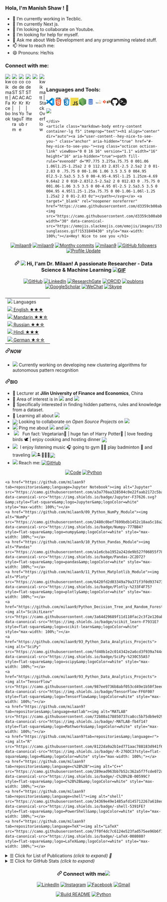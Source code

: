 ### Hola, I'm Manish Shaw ! 👋



- 🔭 I’m currently working in Tecblic.
- 🌱 I’m currently Next js.
- 👯 I’m looking to collaborate on Youtube.
- 🤔 I’m looking for help for myself.
- 💬 Ask me about Web Development and any programming related stuff.
- 📫 How to reach me:
- 😄 Pronouns: He/his

### Connect with me:
[<img align="left" alt="kwikmatt | Facebook" class="text-white" width="22px" src="https://cdn.jsdelivr.net/npm/simple-icons@v3/icons/facebook.svg" />][facebook]
[<img align="left" alt="codeSTACKr | Instagram" width="22px" src="https://cdn.jsdelivr.net/npm/simple-icons@v3/icons/instagram.svg" />][instagram]
[<img align="left" alt="codeSTACKr | YouTube" width="22px" src="https://cdn.jsdelivr.net/npm/simple-icons@v3/icons/youtube.svg" />][youtube]
[<img align="left" alt="codeSTACKr | Twitter" width="22px" src="https://cdn.jsdelivr.net/npm/simple-icons@v3/icons/twitter.svg" />][twitter]
[<img align="left"   width="22px" src="https://cdn.jsdelivr.net/npm/simple-icons@v3/icons/linkedin.svg" />][linkedin]
[<img align="left" alt="kwikmatt | Stack Overflow" width="22px" src="https://cdn.jsdelivr.net/npm/simple-icons@v3/icons/stackoverflow.svg" />][stack]

<br />

### Languages and Tools:

<img align="left" alt="Visual Studio Code" width="26px" src="https://raw.githubusercontent.com/github/explore/80688e429a7d4ef2fca1e82350fe8e3517d3494d/topics/visual-studio-code/visual-studio-code.png" />
<img align="left" alt="HTML5" width="26px" src="https://raw.githubusercontent.com/github/explore/80688e429a7d4ef2fca1e82350fe8e3517d3494d/topics/html/html.png" />
<img align="left" alt="CSS3" width="26px" src="https://raw.githubusercontent.com/github/explore/80688e429a7d4ef2fca1e82350fe8e3517d3494d/topics/css/css.png" />
<img align="left" alt="JavaScript" width="26px" src="https://raw.githubusercontent.com/github/explore/80688e429a7d4ef2fca1e82350fe8e3517d3494d/topics/javascript/javascript.png" />
<img align="left" alt="Node.js" width="26px" src="https://raw.githubusercontent.com/github/explore/80688e429a7d4ef2fca1e82350fe8e3517d3494d/topics/nodejs/nodejs.png" />
<img align="left" alt="SQL" width="26px" src="https://raw.githubusercontent.com/github/explore/80688e429a7d4ef2fca1e82350fe8e3517d3494d/topics/sql/sql.png" />
<img align="left" alt="MySQL" width="26px" src="https://raw.githubusercontent.com/github/explore/80688e429a7d4ef2fca1e82350fe8e3517d3494d/topics/mysql/mysql.png" />
<img align="left" alt="Git" width="26px" src="https://raw.githubusercontent.com/github/explore/80688e429a7d4ef2fca1e82350fe8e3517d3494d/topics/git/git.png" />
<img align="left" alt="GitHub" width="26px" src="https://raw.githubusercontent.com/github/explore/78df643247d429f6cc873026c0622819ad797942/topics/github/github.png" />
<img align="left" alt="HTML5" width="26px" src="https://raw.githubusercontent.com/github/explore/80688e429a7d4ef2fca1e82350fe8e3517d3494d/topics/terminal/terminal.png" />

<br />
<br />
<img src="https://github-readme-stats.vercel.app/api?username=TheManishShaw&&show_icons=true&title_color=ffffff&icon_color=00c1bc&text_color=daf7dc&bg_color=151515">




[stack]: https://stackoverflow.com/users/11609717/manish-shaw
[facebook]: https://www.facebook.com/manishshaw776
[twitter]: https://twitter.com/manishshaw776
[youtube]: https://www.youtube.com/channel/UChmxmHiOS0nM8XiMrIhfpzQ
[instagram]: https://www.instagram.com/_bad_boy_sah_/
[linkedin]: https://www.linkedin.com/in/manish-shaw-448a56100

<div class="Box-body p-4">
    <div class="d-flex flex-justify-between">


    </div>
    <article class="markdown-body entry-content container-lg f5" itemprop="text"><h1 align="center" dir="auto"><a id="user-content--hey-nice-to-see-you-" class="anchor" aria-hidden="true" href="#-hey-nice-to-see-you-"><svg class="octicon octicon-link" viewBox="0 0 16 16" version="1.1" width="16" height="16" aria-hidden="true"><path fill-rule="evenodd" d="M7.775 3.275a.75.75 0 001.06 1.06l1.25-1.25a2 2 0 112.83 2.83l-2.5 2.5a2 2 0 01-2.83 0 .75.75 0 00-1.06 1.06 3.5 3.5 0 004.95 0l2.5-2.5a3.5 3.5 0 00-4.95-4.95l-1.25 1.25zm-4.69 9.64a2 2 0 010-2.83l2.5-2.5a2 2 0 012.83 0 .75.75 0 001.06-1.06 3.5 3.5 0 00-4.95 0l-2.5 2.5a3.5 3.5 0 004.95 4.95l1.25-1.25a.75.75 0 00-1.06-1.06l-1.25 1.25a2 2 0 01-2.83 0z"></path></svg></a> <a target="_blank" rel="noopener noreferrer" href="https://camo.githubusercontent.com/d3359cb00ab0b5ed8f2e1fe3fceb4fbaf3b614340f8c0db99c17b9f50b351770/68747470733a2f2f656d6f6a69732e736c61636b6d6f6a69732e636f6d2f656d6f6a69732f696d616765732f313533313834393433302f343234362f626c6f622d73756e676c61737365732e6769663f31353331383439343330"><img src="https://camo.githubusercontent.com/d3359cb00ab0b5ed8f2e1fe3fceb4fbaf3b614340f8c0db99c17b9f50b351770/68747470733a2f2f656d6f6a69732e736c61636b6d6f6a69732e636f6d2f656d6f6a69732f696d616765732f313533313834393433302f343234362f626c6f622d73756e676c61737365732e6769663f31353331383439343330" width="30" data-canonical-src="https://emojis.slackmojis.com/emojis/images/1531849430/4246/blob-sunglasses.gif?1531849430" style="max-width: 100%;"></a>Hey! Nice to see you </h1>
<p align="center" dir="auto"> 
    <a target="_blank" rel="noopener noreferrer" href="https://camo.githubusercontent.com/d9894140d7390853abbafc57435cedd49c7ae43bb95776ee4755ce360a7c0310/68747470733a2f2f6b6f6d617265762e636f6d2f67687076632f3f757365726e616d653d6d696c61616e39"><img src="https://camo.githubusercontent.com/d9894140d7390853abbafc57435cedd49c7ae43bb95776ee4755ce360a7c0310/68747470733a2f2f6b6f6d617265762e636f6d2f67687076632f3f757365726e616d653d6d696c61616e39" alt="milaan9" data-canonical-src="https://komarev.com/ghpvc/?username=milaan9" style="max-width: 100%;"></a>       
    <a href="https://github.com/milaan9?tab=repositories"><img src="https://camo.githubusercontent.com/76242581541c079a3e0490ccb6cd01c813d9e3c7cc72f629ab3c7518fedcf580/68747470733a2f2f6261646765732e7075666c65722e6465762f7265706f732f6d696c61616e39" alt="milaan9" data-canonical-src="https://badges.pufler.dev/repos/milaan9" style="max-width: 100%;"></a> 
    <a target="_blank" rel="noopener noreferrer" href="https://camo.githubusercontent.com/3b8dd9e93edfa597473b9c85789d157f278c3796f0fa559e8e2e70a5a9681545/68747470733a2f2f6261646765732e7075666c65722e6465762f79656172732f6d696c61616e39"><img src="https://camo.githubusercontent.com/3b8dd9e93edfa597473b9c85789d157f278c3796f0fa559e8e2e70a5a9681545/68747470733a2f2f6261646765732e7075666c65722e6465762f79656172732f6d696c61616e39" alt="Monthy commits" data-canonical-src="https://badges.pufler.dev/years/milaan9" style="max-width: 100%;"></a>  
    <a target="_blank" rel="noopener noreferrer" href="https://camo.githubusercontent.com/89f62536dbdde9ec9d2ca04acf6c6cc06482ba1a68020ff72821d352cb07e49f/68747470733a2f2f6261646765732e7075666c65722e6465762f636f6d6d6974732f6d6f6e74686c792f6d696c61616e39"><img src="https://camo.githubusercontent.com/89f62536dbdde9ec9d2ca04acf6c6cc06482ba1a68020ff72821d352cb07e49f/68747470733a2f2f6261646765732e7075666c65722e6465762f636f6d6d6974732f6d6f6e74686c792f6d696c61616e39" alt="milaan9" data-canonical-src="https://badges.pufler.dev/commits/monthly/milaan9" style="max-width: 100%;"></a>   
    <a href="https://github.com/milaan9?tab=followers"><img alt="GitHub followers" src="https://camo.githubusercontent.com/5c7a0874b0435f961a8af62fa114dd1de3eb46d5bc9103592b7e8b54715cd7e1/68747470733a2f2f696d672e736869656c64732e696f2f6769746875622f666f6c6c6f776572732f6d696c61616e393f636f6c6f723d344331266c6f676f3d676974687562" data-canonical-src="https://img.shields.io/github/followers/milaan9?color=4C1&amp;logo=github" style="max-width: 100%;"></a>
    <a href="https://github.com/milaan9/milaan9"><img alt="Profile Update" src="https://camo.githubusercontent.com/fe78ce0a5cbad3aaa9c3a6b037d9ca72f83d4f9a4e2a854b471801e8b6190646/68747470733a2f2f696d672e736869656c64732e696f2f6769746875622f6c6173742d636f6d6d69742f6d696c61616e392f6d696c61616e393f6c6162656c3d50726f66696c65253230757064617465267374796c653d66666c61742d737175617265" data-canonical-src="https://img.shields.io/github/last-commit/milaan9/milaan9?label=Profile%20update&amp;style=fflat-square" style="max-width: 100%;"></a>
    
    
    
</p> 
<h3 align="center" dir="auto"><a id="user-content-------hi-iam-dr-milaan-a-passionate-researcher---data-science--machine-learning-" class="anchor" aria-hidden="true" href="#------hi-iam-dr-milaan-a-passionate-researcher---data-science--machine-learning-"><svg class="octicon octicon-link" viewBox="0 0 16 16" version="1.1" width="16" height="16" aria-hidden="true"><path fill-rule="evenodd" d="M7.775 3.275a.75.75 0 001.06 1.06l1.25-1.25a2 2 0 112.83 2.83l-2.5 2.5a2 2 0 01-2.83 0 .75.75 0 00-1.06 1.06 3.5 3.5 0 004.95 0l2.5-2.5a3.5 3.5 0 00-4.95-4.95l-1.25 1.25zm-4.69 9.64a2 2 0 010-2.83l2.5-2.5a2 2 0 012.83 0 .75.75 0 001.06-1.06 3.5 3.5 0 00-4.95 0l-2.5 2.5a3.5 3.5 0 004.95 4.95l1.25-1.25a.75.75 0 00-1.06-1.06l-1.25 1.25a2 2 0 01-2.83 0z"></path></svg></a> 
    <a target="_blank" rel="noopener noreferrer" href="https://camo.githubusercontent.com/e8e7b06ecf583bc040eb60e44eb5b8e0ecc5421320a92929ce21522dbc34c891/68747470733a2f2f6d656469612e67697068792e636f6d2f6d656469612f6876524a434c467a6361737252346961377a2f67697068792e676966"><img src="https://camo.githubusercontent.com/e8e7b06ecf583bc040eb60e44eb5b8e0ecc5421320a92929ce21522dbc34c891/68747470733a2f2f6d656469612e67697068792e636f6d2f6d656469612f6876524a434c467a6361737252346961377a2f67697068792e676966" width="25px" data-canonical-src="https://media.giphy.com/media/hvRJCLFzcasrR4ia7z/giphy.gif" style="max-width: 100%;"></a> Hi, I'am Dr. Milaan! A passionate Researcher - Data Science &amp; Machine Learning <a target="_blank" rel="noopener noreferrer" href="https://camo.githubusercontent.com/76ce88ff28bafd25d82d7faf18a6fe762079b79a34472a7c8067e2f1ca55e40f/68747470733a2f2f6d656469612e67697068792e636f6d2f6d656469612f48364b75735a38707a787479796d626c6e452f67697068792e676966"><img align="center" alt="GIF" width="30px" src="https://camo.githubusercontent.com/76ce88ff28bafd25d82d7faf18a6fe762079b79a34472a7c8067e2f1ca55e40f/68747470733a2f2f6d656469612e67697068792e636f6d2f6d656469612f48364b75735a38707a787479796d626c6e452f67697068792e676966" data-canonical-src="https://media.giphy.com/media/H6KusZ8pzxtyymblnE/giphy.gif" style="max-width: 100%;"></a>
</h3> 
<p align="center" dir="auto">   
</p> 
<p align="center" dir="auto"> 
    <a href="https://github.com/milaan9"><img alt="GitHub" src="https://camo.githubusercontent.com/0054bfcd9af74b69521b7892b8ae48e3ad961fd68a4429d7f34a3acacc960eb5/68747470733a2f2f696d672e736869656c64732e696f2f62616467652f2d406d696c61616e392d3138313731373f7374796c653d666c61742d737175617265266c6f676f3d476974487562266c6f676f436f6c6f723d7768697465" data-canonical-src="https://img.shields.io/badge/-@milaan9-181717?style=flat-square&amp;logo=GitHub&amp;logoColor=white" style="max-width: 100%;"></a>
    <a href="https://www.linkedin.com/in/milaanparmar" rel="nofollow"><img alt="LinkedIn" src="https://camo.githubusercontent.com/698034cb29c28ae825ed4e02a60b57e5cc4f923164a88384cdaa4ec7ae9e997c/68747470733a2f2f696d672e736869656c64732e696f2f62616467652f2d6d696c61616e7061726d61722d3030373742353f7374796c653d666c61742d737175617265266c6f676f3d4c696e6b6564696e266c6f676f436f6c6f723d7768697465" data-canonical-src="https://img.shields.io/badge/-milaanparmar-0077B5?style=flat-square&amp;logo=Linkedin&amp;logoColor=white" style="max-width: 100%;"></a>
    <a href="https://www.researchgate.net/profile/Milan-Parmar" rel="nofollow"><img alt="ResearchGate" src="https://camo.githubusercontent.com/2d3a4d62b457dea239f3f685887f45558f00e9f609ddfa3a02e91366093065c6/68747470733a2f2f696d672e736869656c64732e696f2f62616467652f2d4d696c61616ee280905061726d61722d3030434342423f7374796c653d666c61742d737175617265266c6f676f3d526573656172636847617465266c6f676f436f6c6f723d7768697465" data-canonical-src="https://img.shields.io/badge/-Milaan‐Parmar-00CCBB?style=flat-square&amp;logo=ResearchGate&amp;logoColor=white" style="max-width: 100%;"></a>
    <a href="https://orcid.org/0000-0002-7596-407X" rel="nofollow"><img alt="ORCID" src="https://camo.githubusercontent.com/20bb1751c8f8cadb510e1823f7fc042fdf45dc34caad43cba48cd8e50b6eb560/68747470733a2f2f696d672e736869656c64732e696f2f62616467652f2d30303030e2809030303032e2809037353936e28090343037582d4136434533393f7374796c653d666c61742d737175617265266c6f676f3d4f52434944266c6f676f436f6c6f723d7768697465" data-canonical-src="https://img.shields.io/badge/-0000‐0002‐7596‐407X-A6CE39?style=flat-square&amp;logo=ORCID&amp;logoColor=white" style="max-width: 100%;"></a>
    <a href="https://publons.com/researcher/3190369/milan-parmar" rel="nofollow"><img alt="publons" src="https://camo.githubusercontent.com/1621bff645c06acd1f421206c59e589ba42e41a344735a768461a9901153fc12/68747470733a2f2f696d672e736869656c64732e696f2f62616467652f2d4d696c616e205061726d61722d3333363639393f7374796c653d666c61742d737175617265266c6f676f3d5055424c4f4e53266c6f676f436f6c6f723d7768697465" data-canonical-src="https://img.shields.io/badge/-Milan Parmar-336699?style=flat-square&amp;logo=PUBLONS&amp;logoColor=white" style="max-width: 100%;"></a>
    <a href="https://scholar.google.com/citations?user=TV396CYAAAAJ&amp;hl=en" rel="nofollow"><img alt="GoogleScholar" src="https://camo.githubusercontent.com/136807e09103e4691a802578230750ac7e18ac27e7dac3f51d4afeeb13d73b88/68747470733a2f2f696d672e736869656c64732e696f2f62616467652f2d4d696c616e205061726d61722d3438383545443f7374796c653d666c61742d737175617265266c6f676f3d476f6f676c652d5363686f6c6172266c6f676f436f6c6f723d7768697465" data-canonical-src="https://img.shields.io/badge/-Milan Parmar-4885ED?style=flat-square&amp;logo=Google-Scholar&amp;logoColor=white" style="max-width: 100%;"></a>
    <a target="_blank" rel="noopener noreferrer" href="https://camo.githubusercontent.com/cbcfd54a073b9455fa2130be24ee71f0e6618e47120aa6cb1b701d1d9057c46a/68747470733a2f2f696d672e736869656c64732e696f2f62616467652f2d6d696c61616e7061726d6172392d3443313f7374796c653d666c61742d737175617265266c6f676f3d776563686174266c6f676f436f6c6f723d7768697465"><img alt="WeChat" src="https://camo.githubusercontent.com/cbcfd54a073b9455fa2130be24ee71f0e6618e47120aa6cb1b701d1d9057c46a/68747470733a2f2f696d672e736869656c64732e696f2f62616467652f2d6d696c61616e7061726d6172392d3443313f7374796c653d666c61742d737175617265266c6f676f3d776563686174266c6f676f436f6c6f723d7768697465" data-canonical-src="https://img.shields.io/badge/-milaanparmar9-4C1?style=flat-square&amp;logo=wechat&amp;logoColor=white" style="max-width: 100%;"></a>
    <a target="_blank" rel="noopener noreferrer" href="https://camo.githubusercontent.com/d630340f5dea6269beb10b7737e1003fa6ef832fee44debe9d7d922fd001f7c2/68747470733a2f2f696d672e736869656c64732e696f2f62616467652f6d696c61616e2e30392d626c75653f666c61742d737175617265266c6f676f3d736b797065266c6f676f436f6c6f723d7768697465"><img alt="Skype" src="https://camo.githubusercontent.com/d630340f5dea6269beb10b7737e1003fa6ef832fee44debe9d7d922fd001f7c2/68747470733a2f2f696d672e736869656c64732e696f2f62616467652f6d696c61616e2e30392d626c75653f666c61742d737175617265266c6f676f3d736b797065266c6f676f436f6c6f723d7768697465" data-canonical-src="https://img.shields.io/badge/milaan.09-blue?flat-square&amp;logo=skype&amp;logoColor=white" style="max-width: 100%;"></a>
    
    
    
    
    
    
</p> 
<table align="right">
    <tbody><tr><td><a target="_blank" rel="noopener noreferrer" href="https://github.com/milaan9/milaan9/blob/main/3898082.svg"><img src="https://github.com/milaan9/milaan9/raw/main/3898082.svg" width="25" style="max-width: 100%;"></a> Languages</td></tr>
    <tr><td><a href="/milaan9/milaan9/blob/main/README.md"><img src="https://github.com/milaan9/milaan9/raw/main/197484.svg" height="15" style="max-width: 100%;"> English ★★★</a></td></tr>
    <tr><td><a href="/milaan9/milaan9/blob/main/README_pt.md"><img src="https://github.com/milaan9/milaan9/raw/main/197375.svg" height="15" style="max-width: 100%;"> Mandarin ★★☆</a></td></tr>
    <tr><td><a href="/milaan9/milaan9/blob/main/README_pt.md"><img src="https://github.com/milaan9/milaan9/raw/main/197408.svg" height="15" style="max-width: 100%;"> Russian ★★☆</a></td></tr>
    <tr><td><a href="/milaan9/milaan9/blob/main/README_pt.md"><img src="https://github.com/milaan9/milaan9/raw/main/3909444.svg" height="15" style="max-width: 100%;"> Hindi ★★★</a></td></tr>
    <tr><td><a href="/milaan9/milaan9/blob/main/README_pt.md"><img src="https://github.com/milaan9/milaan9/raw/main/197571.svg" height="15" style="max-width: 100%;"> German ★☆☆</a></td></tr>
</tbody></table>
<h5 dir="auto"><a id="user-content-now" class="anchor" aria-hidden="true" href="#now"><svg class="octicon octicon-link" viewBox="0 0 16 16" version="1.1" width="16" height="16" aria-hidden="true"><path fill-rule="evenodd" d="M7.775 3.275a.75.75 0 001.06 1.06l1.25-1.25a2 2 0 112.83 2.83l-2.5 2.5a2 2 0 01-2.83 0 .75.75 0 00-1.06 1.06 3.5 3.5 0 004.95 0l2.5-2.5a3.5 3.5 0 00-4.95-4.95l-1.25 1.25zm-4.69 9.64a2 2 0 010-2.83l2.5-2.5a2 2 0 012.83 0 .75.75 0 001.06-1.06 3.5 3.5 0 00-4.95 0l-2.5 2.5a3.5 3.5 0 004.95 4.95l1.25-1.25a.75.75 0 00-1.06-1.06l-1.25 1.25a2 2 0 01-2.83 0z"></path></svg></a>NOW</h5>
<ul dir="auto">
<li><a target="_blank" rel="noopener noreferrer" href="https://github.com/TheDudeThatCode/TheDudeThatCode/blob/master/Assets/Developer.gif"><img src="https://github.com/TheDudeThatCode/TheDudeThatCode/raw/master/Assets/Developer.gif" width="28px" style="max-width: 100%;"></a> Currently working on developing new clustering algorithms for autonomous pattern recognition</li>
</ul>
<h4 dir="auto"><a id="user-content-bio" class="anchor" aria-hidden="true" href="#bio"><svg class="octicon octicon-link" viewBox="0 0 16 16" version="1.1" width="16" height="16" aria-hidden="true"><path fill-rule="evenodd" d="M7.775 3.275a.75.75 0 001.06 1.06l1.25-1.25a2 2 0 112.83 2.83l-2.5 2.5a2 2 0 01-2.83 0 .75.75 0 00-1.06 1.06 3.5 3.5 0 004.95 0l2.5-2.5a3.5 3.5 0 00-4.95-4.95l-1.25 1.25zm-4.69 9.64a2 2 0 010-2.83l2.5-2.5a2 2 0 012.83 0 .75.75 0 001.06-1.06 3.5 3.5 0 00-4.95 0l-2.5 2.5a3.5 3.5 0 004.95 4.95l1.25-1.25a.75.75 0 00-1.06-1.06l-1.25 1.25a2 2 0 01-2.83 0z"></path></svg></a>BIO</h4>
<ul dir="auto">
<li><g-emoji class="g-emoji" alias="office" fallback-src="https://github.githubassets.com/images/icons/emoji/unicode/1f3e2.png">🏢</g-emoji> Lecturer at <strong>Jilin University of Finance and Economics</strong>, China</li>
<li><g-emoji class="g-emoji" alias="telescope" fallback-src="https://github.githubassets.com/images/icons/emoji/unicode/1f52d.png">🔭</g-emoji> Area of interest is in <a target="_blank" rel="noopener noreferrer" href="https://camo.githubusercontent.com/6e8e208dae64aaf590f54b680146cca82cfc3660b26a0b873667d44f86aea96a/68747470733a2f2f696d672e736869656c64732e696f2f62616467652f5061747465726e205265636f676e6974696f6e2d677265656e"><img src="https://camo.githubusercontent.com/6e8e208dae64aaf590f54b680146cca82cfc3660b26a0b873667d44f86aea96a/68747470733a2f2f696d672e736869656c64732e696f2f62616467652f5061747465726e205265636f676e6974696f6e2d677265656e" data-canonical-src="https://img.shields.io/badge/Pattern Recognition-green" style="max-width: 100%;"></a> and <a target="_blank" rel="noopener noreferrer" href="https://camo.githubusercontent.com/c625e8054110aa647a0c92ba7aba35ef6efb5c198179e1aff46ee2599abbe66f/68747470733a2f2f696d672e736869656c64732e696f2f62616467652f416e6f6d616c79204964656e74696669636174696f6e2d726564"><img src="https://camo.githubusercontent.com/c625e8054110aa647a0c92ba7aba35ef6efb5c198179e1aff46ee2599abbe66f/68747470733a2f2f696d672e736869656c64732e696f2f62616467652f416e6f6d616c79204964656e74696669636174696f6e2d726564" data-canonical-src="https://img.shields.io/badge/Anomaly Identification-red" style="max-width: 100%;"></a></li>
<li><g-emoji class="g-emoji" alias="dart" fallback-src="https://github.githubassets.com/images/icons/emoji/unicode/1f3af.png">🎯</g-emoji> Specifically interested in finding hidden patterns, rules and knowledge from a dataset.</li>
<li><g-emoji class="g-emoji" alias="seedling" fallback-src="https://github.githubassets.com/images/icons/emoji/unicode/1f331.png">🌱</g-emoji> Learning all about <a target="_blank" rel="noopener noreferrer" href="https://camo.githubusercontent.com/a39e093edd3fdff1fec7498da1d78d521c13c1f2c48557b8f3fcfbfe5b0431f9/68747470733a2f2f696d672e736869656c64732e696f2f62616467652f44656570204c6561726e696e672d62726f776e"><img src="https://camo.githubusercontent.com/a39e093edd3fdff1fec7498da1d78d521c13c1f2c48557b8f3fcfbfe5b0431f9/68747470733a2f2f696d672e736869656c64732e696f2f62616467652f44656570204c6561726e696e672d62726f776e" data-canonical-src="https://img.shields.io/badge/Deep Learning-brown" style="max-width: 100%;"></a></li>
<li><a target="_blank" rel="noopener noreferrer" href="https://camo.githubusercontent.com/ec0df7b334d15078e980be8f26f35f1bd6f004eaa4a121db42fed361360c1817/68747470733a2f2f6d656469612e67697068792e636f6d2f6d656469612f4c6e516a7057614f4e386e68723231764e572f67697068792e676966"><img align="center" width="27px" src="https://camo.githubusercontent.com/ec0df7b334d15078e980be8f26f35f1bd6f004eaa4a121db42fed361360c1817/68747470733a2f2f6d656469612e67697068792e636f6d2f6d656469612f4c6e516a7057614f4e386e68723231764e572f67697068792e676966" data-canonical-src="https://media.giphy.com/media/LnQjpWaON8nhr21vNW/giphy.gif" style="max-width: 100%;"></a> Looking to collaborate on <em>Open Source Projects</em> on <a target="_blank" rel="noopener noreferrer" href="https://camo.githubusercontent.com/ace6bc67f0eb64f53698668bfb85972d95e742451502bb62c64274e0dbd19af8/68747470733a2f2f696d672e736869656c64732e696f2f62616467652f4d616368696e65204c6561726e696e672d626c7565"><img src="https://camo.githubusercontent.com/ace6bc67f0eb64f53698668bfb85972d95e742451502bb62c64274e0dbd19af8/68747470733a2f2f696d672e736869656c64732e696f2f62616467652f4d616368696e65204c6561726e696e672d626c7565" data-canonical-src="https://img.shields.io/badge/Machine Learning-blue" style="max-width: 100%;"></a></li>
<li><a target="_blank" rel="noopener noreferrer" href="https://github.com/SP-XD/SP-XD/blob/main/images/message.gif?raw=true"><img src="https://github.com/SP-XD/SP-XD/raw/main/images/message.gif?raw=true" width="25" style="max-width: 100%;"></a> Ping me about <a target="_blank" rel="noopener noreferrer" href="https://camo.githubusercontent.com/39d77bc8d171005f06f521de21269172ce37ba1520ecd4cdf7ee78b9e3f9dc11/68747470733a2f2f696d672e736869656c64732e696f2f62616467652f44617461204d696e696e672d79656c6c6f77"><img src="https://camo.githubusercontent.com/39d77bc8d171005f06f521de21269172ce37ba1520ecd4cdf7ee78b9e3f9dc11/68747470733a2f2f696d672e736869656c64732e696f2f62616467652f44617461204d696e696e672d79656c6c6f77" data-canonical-src="https://img.shields.io/badge/Data Mining-yellow" style="max-width: 100%;"></a> and <a target="_blank" rel="noopener noreferrer" href="https://camo.githubusercontent.com/130bf543d2421cce9277b156625c5fe0664c9c3e61dff3327321ad00a191923c/68747470733a2f2f696d672e736869656c64732e696f2f62616467652f446174612056697375616c697a6174696f6e2d707572706c65"><img src="https://camo.githubusercontent.com/130bf543d2421cce9277b156625c5fe0664c9c3e61dff3327321ad00a191923c/68747470733a2f2f696d672e736869656c64732e696f2f62616467652f446174612056697375616c697a6174696f6e2d707572706c65" data-canonical-src="https://img.shields.io/badge/Data Visualization-purple" style="max-width: 100%;"></a></li>
<li>&nbsp;<a target="_blank" rel="noopener noreferrer" href="https://github.com/SP-XD/SP-XD/blob/main/images/lightning.gif?raw=true"><img src="https://github.com/SP-XD/SP-XD/raw/main/images/lightning.gif?raw=true" width="12" style="max-width: 100%;"></a>&nbsp;&nbsp; Fun fact: Vegetarian<g-emoji class="g-emoji" alias="herb" fallback-src="https://github.githubassets.com/images/icons/emoji/unicode/1f33f.png">🌿</g-emoji> | huge fan of Harry Potter<g-emoji class="g-emoji" alias="mage" fallback-src="https://github.githubassets.com/images/icons/emoji/unicode/1f9d9.png">🧙</g-emoji> | love feeding birds <g-emoji class="g-emoji" alias="dove" fallback-src="https://github.githubassets.com/images/icons/emoji/unicode/1f54a.png">🕊</g-emoji> | enjoy cooking and hosting dinner <a target="_blank" rel="noopener noreferrer" href="https://camo.githubusercontent.com/b6d35fb48e8172f046a782ed357a0d5180b4751809f8e221d934b478072abe42/68747470733a2f2f6d65646961322e67697068792e636f6d2f6d656469612f55514453427a667969424b766746635354772f67697068792e6769663f6369643d656366303565343770336364353133617862656b336635367469336a7a697a713868696e637732306a61757979667977267269643d67697068792e676966"><img align="center" width="20px" src="https://camo.githubusercontent.com/b6d35fb48e8172f046a782ed357a0d5180b4751809f8e221d934b478072abe42/68747470733a2f2f6d65646961322e67697068792e636f6d2f6d656469612f55514453427a667969424b766746635354772f67697068792e6769663f6369643d656366303565343770336364353133617862656b336635367469336a7a697a713868696e637732306a61757979667977267269643d67697068792e676966" data-canonical-src="https://media2.giphy.com/media/UQDSBzfyiBKvgFcSTw/giphy.gif?cid=ecf05e47p3cd513axbek3f56ti3jzizq8hincw20jauyyfyw&amp;rid=giphy.gif" style="max-width: 100%;"></a></li>
<li><a target="_blank" rel="noopener noreferrer" href="https://camo.githubusercontent.com/662490d98da872217819984322ada7eabdb0cf406f49e1efbfd6cdc27e164b3e/68747470733a2f2f656d6f6a69732e736c61636b6d6f6a69732e636f6d2f656d6f6a69732f696d616765732f313632313032343339342f33393039322f6361742d726f6c6c2e6769663f31363231303234333934"><img src="https://camo.githubusercontent.com/662490d98da872217819984322ada7eabdb0cf406f49e1efbfd6cdc27e164b3e/68747470733a2f2f656d6f6a69732e736c61636b6d6f6a69732e636f6d2f656d6f6a69732f696d616765732f313632313032343339342f33393039322f6361742d726f6c6c2e6769663f31363231303234333934" width="20" data-canonical-src="https://emojis.slackmojis.com/emojis/images/1621024394/39092/cat-roll.gif?1621024394" style="max-width: 100%;"></a>&nbsp; I enjoy listening music <g-emoji class="g-emoji" alias="headphones" fallback-src="https://github.githubassets.com/images/icons/emoji/unicode/1f3a7.png">🎧</g-emoji> going to gym <g-emoji class="g-emoji" alias="weight_lifting_man" fallback-src="https://github.githubassets.com/images/icons/emoji/unicode/1f3cb-2642.png">🏋️‍♂️</g-emoji> play badminton <g-emoji class="g-emoji" alias="badminton" fallback-src="https://github.githubassets.com/images/icons/emoji/unicode/1f3f8.png">🏸</g-emoji> and traveling <a target="_blank" rel="noopener noreferrer" href="https://camo.githubusercontent.com/be37cdc8f930300096c506ad4574eaae977c48fbb2705cfcb92f4eeab8282c7a/68747470733a2f2f6d656469612e67697068792e636f6d2f6d656469612f56674344417a634b767352364f4d307557672f67697068792e676966"><img src="https://camo.githubusercontent.com/be37cdc8f930300096c506ad4574eaae977c48fbb2705cfcb92f4eeab8282c7a/68747470733a2f2f6d656469612e67697068792e636f6d2f6d656469612f56674344417a634b767352364f4d307557672f67697068792e676966" width="30" data-canonical-src="https://media.giphy.com/media/VgCDAzcKvsR6OM0uWg/giphy.gif" style="max-width: 100%;"></a><g-emoji class="g-emoji" alias="desert_island" fallback-src="https://github.githubassets.com/images/icons/emoji/unicode/1f3dd.png">🏝️</g-emoji><g-emoji class="g-emoji" alias="mount_fuji" fallback-src="https://github.githubassets.com/images/icons/emoji/unicode/1f5fb.png">🗻</g-emoji><g-emoji class="g-emoji" alias="sunrise_over_mountains" fallback-src="https://github.githubassets.com/images/icons/emoji/unicode/1f304.png">🌄</g-emoji><g-emoji class="g-emoji" alias="moyai" fallback-src="https://github.githubassets.com/images/icons/emoji/unicode/1f5ff.png">🗿</g-emoji><a target="_blank" rel="noopener noreferrer" href="https://github.com/TheDudeThatCode/TheDudeThatCode/blob/master/Assets/Earth.gif"><img align="center" width="20px" src="https://github.com/TheDudeThatCode/TheDudeThatCode/raw/master/Assets/Earth.gif" style="max-width: 100%;"></a></li>
<li><a target="_blank" rel="noopener noreferrer" href="https://github.com/SP-XD/SP-XD/blob/main/images/letterbox.gif?raw=true"><img src="https://github.com/SP-XD/SP-XD/raw/main/images/letterbox.gif?raw=true" width="25" style="max-width: 100%;"></a> Reach me: <a href="mailto:milaanparmar9@gmail.com"><img alt="GitHub" src="https://camo.githubusercontent.com/3f303cb2ae560e3f432d417ff6d9ea45db2fc4e36cd728b3349306f9b196300d/68747470733a2f2f696d672e736869656c64732e696f2f62616467652f2d6d696c61616e7061726d61723940676d61696c2e636f6d2d6331343433383f7374796c653d666c61742d737175617265266c6f676f3d476d61696c266c6f676f436f6c6f723d7768697465" data-canonical-src="https://img.shields.io/badge/-milaanparmar9@gmail.com-c14438?style=flat-square&amp;logo=Gmail&amp;logoColor=white" style="max-width: 100%;"></a></li>
</ul>
<p align="center" dir="auto">
    <a href="https://github.com/milaan9?tab=repositories"><img alt="Code" src="https://camo.githubusercontent.com/e19c005063e41bc120ae3459d1a041611e1ffd87b0fdc678db6cf7ba8af40fdf/68747470733a2f2f696d672e736869656c64732e696f2f62616467652f2d636f64652d3030303030303f7374796c653d666c61742d737175617265266c6f676f3d506c6578266c6f676f436f6c6f723d7768697465" data-canonical-src="https://img.shields.io/badge/-code-000000?style=flat-square&amp;logo=Plex&amp;logoColor=white" style="max-width: 100%;"></a>
    <a href="https://github.com/milaan9?tab=repositories&amp;language=python"><img alt="Python" src="https://camo.githubusercontent.com/179b29f3a51fa46d59c0f4ffbe53e420b744c368428c93df1d833eee2cb8fc7f/68747470733a2f2f696d672e736869656c64732e696f2f62616467652f507974686f6e2d4646443433423f7374796c653d666c61742d737175617265266c6f676f3d707974686f6e266c6f676f436f6c6f723d6461726b677265656e" data-canonical-src="https://img.shields.io/badge/Python-FFD43B?style=flat-square&amp;logo=python&amp;logoColor=darkgreen" style="max-width: 100%;"></a>
    
    <a href="https://github.com/milaan9?tab=repositories&amp;language=Jupyter Notebook"><img alt="Jupyter" src="https://camo.githubusercontent.com/a3a770aa328504c0e22faab2172c5baea0f00fc3c56c3e9d0966f0b467e565c0/68747470733a2f2f696d672e736869656c64732e696f2f62616467652f4a7570797465722d4633373632362e7376673f267374796c653d666c61742d737175617265266c6f676f3d4a757079746572266c6f676f436f6c6f723d7768697465" data-canonical-src="https://img.shields.io/badge/Jupyter-F37626.svg?&amp;style=flat-square&amp;logo=Jupyter&amp;logoColor=white" style="max-width: 100%;"></a>
    <a href="https://github.com/milaan9/09_Python_NumPy_Module"><img alt="NumPy" src="https://camo.githubusercontent.com/2480c0bef7699bdb1452c18aa5c18a230c0b622d7caf913cce3c5c0ddd499c87/68747470733a2f2f696d672e736869656c64732e696f2f62616467652f4e756d70792d3737374242343f7374796c653d666c61742d737175617265266c6f676f3d6e756d7079266c6f676f436f6c6f723d7768697465" data-canonical-src="https://img.shields.io/badge/Numpy-777BB4?style=flat-square&amp;logo=numpy&amp;logoColor=white" style="max-width: 100%;"></a>
    <a href="https://github.com/milaan9/10_Python_Pandas_Module"><img alt="Pandas" src="https://camo.githubusercontent.com/a1e6cba1952a242de9b527f06055f78094092989321019d081061338db9cfee4/68747470733a2f2f696d672e736869656c64732e696f2f62616467652f50616e6461732d3243324437323f7374796c653d666c61742d737175617265266c6f676f3d70616e646173266c6f676f436f6c6f723d7768697465" data-canonical-src="https://img.shields.io/badge/Pandas-2C2D72?style=flat-square&amp;logo=pandas&amp;logoColor=white" style="max-width: 100%;"></a>
    <a href="https://github.com/milaan9/11_Python_Matplotlib_Module"><img alt="Ploty" src="https://camo.githubusercontent.com/6420fd2d03349a79a371f3f0d93747336ce26c1d510d1c952a665d57985959a3/68747470733a2f2f696d672e736869656c64732e696f2f62616467652f506c6f746c792d2532333346344637353f7374796c653d666c61742d737175617265266c6f676f3d706c6f746c79266c6f676f436f6c6f723d7768697465" data-canonical-src="https://img.shields.io/badge/Plotly-%233F4F75?style=flat-square&amp;logo=plotly&amp;logoColor=white" style="max-width: 100%;"></a>
    <a href="https://github.com/milaan9/Python_Decision_Tree_and_Random_Forest"><img alt="ScikitLearn" src="https://camo.githubusercontent.com/3a64d29689f11d110fac2c3f2e120ab7dcc67482dbbbb60eeb47d99612f74418/68747470733a2f2f696d672e736869656c64732e696f2f62616467652f7363696b69745f6c6561726e2d4637393331453f7374796c653d666c61742d737175617265266c6f676f3d7363696b69742d6c6561726e266c6f676f436f6c6f723d7768697465" data-canonical-src="https://img.shields.io/badge/scikit_learn-F7931E?style=flat-square&amp;logo=scikit-learn&amp;logoColor=white" style="max-width: 100%;"></a>
    <a href="https://github.com/milaan9/93_Python_Data_Analytics_Projects"><img alt="SciPy" src="https://camo.githubusercontent.com/fd40b1e2c014342e2a6cd3f939a744d5f4d71b9c13e76c64e66759574dc6ba6c/68747470733a2f2f696d672e736869656c64732e696f2f62616467652f53636950792d2532333043353541353f7374796c653d666c61742d737175617265266c6f676f3d7363697079266c6f676f436f6c6f723d7768697465" data-canonical-src="https://img.shields.io/badge/SciPy-%230C55A5?style=flat-square&amp;logo=scipy&amp;logoColor=white" style="max-width: 100%;"></a>
    <a href="https://github.com/milaan9/93_Python_Data_Analytics_Projects"><img alt="TensorFlow" src="https://camo.githubusercontent.com/987ee9736b8abf053cd49e1b50f3eed4f17f9be59b70da013abd2c7c3197c180/68747470733a2f2f696d672e736869656c64732e696f2f62616467652f54656e736f72466c6f772d4646364630303f7374796c653d666c61742d737175617265266c6f676f3d54656e736f72466c6f77266c6f676f436f6c6f723d7768697465" data-canonical-src="https://img.shields.io/badge/TensorFlow-FF6F00?style=flat-square&amp;logo=TensorFlow&amp;logoColor=white" style="max-width: 100%;"></a>    
    <a href="https://github.com/milaan9?tab=repositories&amp;language=matlab"><img alt="MATLAB" src="https://camo.githubusercontent.com/72b80a178850737ca8cc5b75db9e9290049f915248641e082fa6a54716dfb0ae/68747470733a2f2f696d672e736869656c64732e696f2f62616467652f2d4d41544c41422d6662346631343f7374796c653d666c61742d737175617265266c6f676f3d4d617468776f726b73266c6f676f436f6c6f723d7768697465" data-canonical-src="https://img.shields.io/badge/-MATLAB-fb4f14?style=flat-square&amp;logo=Mathworks&amp;logoColor=white" style="max-width: 100%;"></a>
    <a href="https://github.com/milaan9?tab=repositories&amp;language=r"><img alt="R" src="https://camo.githubusercontent.com/8122da9a2b1ed771aac788183d941f60054a68d74c426b7a5fd8305a33346f37/68747470733a2f2f696d672e736869656c64732e696f2f62616467652f2d522d3237364443333f7374796c653d666c61742d737175617265266c6f676f3d52266c6f676f436f6c6f723d7768697465" data-canonical-src="https://img.shields.io/badge/-R-276DC3?style=flat-square&amp;logo=R&amp;logoColor=white" style="max-width: 100%;"></a>
    <a href="https://github.com/milaan9?tab=repositories&amp;language=c%2B%2B"><img alt="C++" src="https://camo.githubusercontent.com/289ead963bb7b52c362a5f7fcde072d0d9d3bf0283ae952a326826a8081bd75c/68747470733a2f2f696d672e736869656c64732e696f2f62616467652f2d432532422532422d3030353939433f7374796c653d666c61742d737175617265266c6f676f3d43253242253242266c6f676f436f6c6f723d7768697465" data-canonical-src="https://img.shields.io/badge/-C%2B%2B-00599C?style=flat-square&amp;logo=C%2B%2B&amp;logoColor=white" style="max-width: 100%;"></a>
    <a href="https://github.com/milaan9?tab=repositories&amp;language=shell"><img alt="shell" src="https://camo.githubusercontent.com/34369e49e1485afd145712267a618ed6037a1617b29b58122fcc83396696ad78/68747470733a2f2f696d672e736869656c64732e696f2f62616467652f2d7368656c6c2d3533393146453f7374796c653d666c61742d737175617265266c6f676f3d506f7765725368656c6c266c6f676f436f6c6f723d7768697465" data-canonical-src="https://img.shields.io/badge/-shell-5391FE?style=flat-square&amp;logo=PowerShell&amp;logoColor=white" style="max-width: 100%;"></a>   
    <a href="https://github.com/milaan9?tab=repositories&amp;language=TeX"><img alt="LaTeX" src="https://camo.githubusercontent.com/7f0f4dc7c6124e523fad575ee96b6f16792cdb3ddc19c29879834a3ca78026ce/68747470733a2f2f696d672e736869656c64732e696f2f62616467652f2d4c615465582d3030383038303f7374796c653d666c61742d737175617265266c6f676f3d4c61546558266c6f676f436f6c6f723d7768697465" data-canonical-src="https://img.shields.io/badge/-LaTeX-008080?style=flat-square&amp;logo=LaTeX&amp;logoColor=white" style="max-width: 100%;"></a>
    
</p>
<details>
<summary><samp>☰</samp> Click for List of Publications <i>(click to expand) <g-emoji class="g-emoji" alias="link" fallback-src="https://github.githubassets.com/images/icons/emoji/unicode/1f517.png">🔗</g-emoji> </i> </summary>
<br>  
<p dir="auto"><g-emoji class="g-emoji" alias="scroll" fallback-src="https://github.githubassets.com/images/icons/emoji/unicode/1f4dc.png">📜</g-emoji>Journal Articles</p>
<table>
<thead>
<tr>
<th>No</th>
<th>Title</th>
<th>DOI</th>
<th>Journal</th>
</tr>
</thead>
<tbody>
<tr>
<td>01</td>
<td><a href="https://doi.org/10.1155/2021/6666619" rel="nofollow"><em>An Improved Integrated Clustering Learning Strategy Based on Three-Stage Affinity Propagation Algorithm with Density Peak Optimization Theory (2021)</em></a></td>
<td><a href="https://doi.org/10.1155/2021/6666619" rel="nofollow"><img alt="DOI" width="700px" src="https://camo.githubusercontent.com/d04289eb1604043157d1fc3a8e5484f5c5917c3a53beae86941e3f45c303372a/68747470733a2f2f696d672e736869656c64732e696f2f62616467652f444f493a2d31302e313135352f323032312f363636363631392d3030393966663f7374796c653d66666c61742d737175617265266c6162656c436f6c6f723d464644343342" data-canonical-src="https://img.shields.io/badge/DOI:-10.1155/2021/6666619-0099ff?style=fflat-square&amp;labelColor=FFD43B" style="max-width: 100%;"></a></td>
<td><strong><a href="https://www.hindawi.com/journals/complexity" rel="nofollow">Complexity</a></strong></td>
</tr>
<tr>
<td>02</td>
<td><a href="https://doi.org/10.1016/j.physa.2020.124197" rel="nofollow"><em>Stock price forecasting based on LLE-BP neural network model (2020)</em></a></td>
<td><a href="https://doi.org/10.1016/j.physa.2020.124197" rel="nofollow"><img alt="DOI" width="700px" src="https://camo.githubusercontent.com/7db3ac5177de20fb3a5eb352a6d8788b945b9b0827d306a2c28d627c4a35ae0d/68747470733a2f2f696d672e736869656c64732e696f2f62616467652f444f493a2d31302e313031362f6a2e70687973612e323032302e3132343139372d3030393966663f7374796c653d66666c61742d737175617265266c6162656c436f6c6f723d464644343342" data-canonical-src="https://img.shields.io/badge/DOI:-10.1016/j.physa.2020.124197-0099ff?style=fflat-square&amp;labelColor=FFD43B" style="max-width: 100%;"></a></td>
<td><strong><a href="https://www.sciencedirect.com/journal/physica-a-statistical-mechanics-and-its-applications" rel="nofollow">Physica A: Statistical Mechanics and its Applications</a></strong></td>
</tr>
<tr>
<td>03</td>
<td><a href="https://doi.org/10.1016/j.neucom.2018.06.087" rel="nofollow"><em>REDPC: A residual error-based density peak clustering algorithm (2019)</em></a></td>
<td><a href="https://doi.org/10.1016/j.neucom.2018.06.087" rel="nofollow"><img alt="DOI" width="700px" src="https://camo.githubusercontent.com/2d244f695d8e91124bec1cff8df91403ea926ec5243f8cd93bfe85c6c8fcaba8/68747470733a2f2f696d672e736869656c64732e696f2f62616467652f444f493a2d31302e313031362f6a2e6e6575636f6d2e323031382e30362e3038372d3030393966663f7374796c653d66666c61742d737175617265266c6162656c436f6c6f723d464644343342" data-canonical-src="https://img.shields.io/badge/DOI:-10.1016/j.neucom.2018.06.087-0099ff?style=fflat-square&amp;labelColor=FFD43B" style="max-width: 100%;"></a></td>
<td><strong><a href="https://www.sciencedirect.com/journal/neurocomputing" rel="nofollow">Neurocomputing</a></strong></td>
</tr>
<tr>
<td>04</td>
<td><a href="https://doi.org/10.1109/access.2019.2957242" rel="nofollow"><em>A Novel Density Peaks Clustering Halo Node Assignment Method based on K-Nearest Neighbor Theory (2019)</em></a></td>
<td><a href="https://doi.org/10.1109/access.2019.2957242" rel="nofollow"><img alt="DOI" width="700px" src="https://camo.githubusercontent.com/802880ffa687e6695d598490f48c9491234a92ddceba7f865d5e437f2881a467/68747470733a2f2f696d672e736869656c64732e696f2f62616467652f444f493a2d31302e313130392f6163636573732e323031392e323935373234322d3030393966663f7374796c653d66666c61742d737175617265266c6162656c436f6c6f723d464644343342" data-canonical-src="https://img.shields.io/badge/DOI:-10.1109/access.2019.2957242-0099ff?style=fflat-square&amp;labelColor=FFD43B" style="max-width: 100%;"></a></td>
<td><strong><a href="https://ieeeaccess.ieee.org/" rel="nofollow">IEEE Access</a></strong></td>
</tr>
<tr>
<td>05</td>
<td><a href="https://doi.org/10.1109/access.2019.2926579" rel="nofollow"><em>FREDPC: A Feasible Residual Error-Based Density Peak Clustering Algorithm With the Fragment Merging Strategy (2019)</em></a></td>
<td><a href="https://doi.org/10.1109/access.2019.2926579" rel="nofollow"><img alt="DOI" width="700px" src="https://camo.githubusercontent.com/57ac9a28f62e4ec5e4839bb0ea06a7226c69b45adfaf3131b03ee7db3f728a79/68747470733a2f2f696d672e736869656c64732e696f2f62616467652f444f493a2d31302e313130392f6163636573732e323031392e323932363537392d3030393966663f7374796c653d66666c61742d737175617265266c6162656c436f6c6f723d464644343342" data-canonical-src="https://img.shields.io/badge/DOI:-10.1109/access.2019.2926579-0099ff?style=fflat-square&amp;labelColor=FFD43B" style="max-width: 100%;"></a></td>
<td><strong><a href="https://ieeeaccess.ieee.org/" rel="nofollow">IEEE Access</a></strong></td>
</tr>
<tr>
<td>06</td>
<td><a href="https://doi.org/10.1016/j.amc.2018.06.050" rel="nofollow"><em>Empirical likelihood based inference for generalized additive partial linear models (2018)</em></a></td>
<td><a href="https://doi.org/10.1016/j.amc.2018.06.050" rel="nofollow"><img alt="DOI" width="700px" src="https://camo.githubusercontent.com/8b456e43be02f0b6cc308e59c54e4559ad99413c80b23e5d43db59fdfa38c6e2/68747470733a2f2f696d672e736869656c64732e696f2f62616467652f444f493a2d31302e313031362f6a2e616d632e323031382e30362e3035302d3030393966663f7374796c653d66666c61742d737175617265266c6162656c436f6c6f723d464644343342" data-canonical-src="https://img.shields.io/badge/DOI:-10.1016/j.amc.2018.06.050-0099ff?style=fflat-square&amp;labelColor=FFD43B" style="max-width: 100%;"></a></td>
<td><strong><a href="https://www.sciencedirect.com/journal/applied-mathematics-and-computation" rel="nofollow">Applied Mathematics and Computation</a></strong></td>
</tr>
<tr>
<td>07</td>
<td><a href="https://doi.org/10.1016/j.physa.2018.02.084" rel="nofollow"><em>GDPC: Gravitation-based Density Peaks Clustering algorithm (2018)</em></a></td>
<td><a href="https://doi.org/10.1016/j.physa.2018.02.084" rel="nofollow"><img alt="DOI" width="700px" src="https://camo.githubusercontent.com/c3b576972cf135e8336bbcbc334a66d1a85a42bf4e0aaa0cb74335e02b4455ab/68747470733a2f2f696d672e736869656c64732e696f2f62616467652f444f493a2d31302e313031362f6a2e70687973612e323031382e30322e3038342d3030393966663f7374796c653d66666c61742d737175617265266c6162656c436f6c6f723d464644343342" data-canonical-src="https://img.shields.io/badge/DOI:-10.1016/j.physa.2018.02.084-0099ff?style=fflat-square&amp;labelColor=FFD43B" style="max-width: 100%;"></a></td>
<td><strong><a href="https://www.sciencedirect.com/journal/physica-a-statistical-mechanics-and-its-applications" rel="nofollow">Physica A: Statistical Mechanics and its Applications</a></strong></td>
</tr>
<tr>
<td>08</td>
<td><a href="https://doi.org/10.1016/j.compeleceng.2017.05.034" rel="nofollow"><em>Pocket-switch-network based services optimization in crowdsourced delivery systems (2017)</em></a></td>
<td><a href="https://doi.org/10.1016/j.compeleceng.2017.05.034" rel="nofollow"><img alt="DOI" width="700px" src="https://camo.githubusercontent.com/600298276b4d54f9ab7e9531c5229725d87b8882b376c9f2b15ef9cd482f137e/68747470733a2f2f696d672e736869656c64732e696f2f62616467652f444f493a2d31302e313031362f6a2e636f6d70656c6563656e672e323031372e30352e3033342d3030393966663f7374796c653d66666c61742d737175617265266c6162656c436f6c6f723d464644343342" data-canonical-src="https://img.shields.io/badge/DOI:-10.1016/j.compeleceng.2017.05.034-0099ff?style=fflat-square&amp;labelColor=FFD43B" style="max-width: 100%;"></a></td>
<td><strong><a href="https://www.sciencedirect.com/journal/computers-and-electrical-engineering" rel="nofollow">Computers &amp; Electrical Engineering</a></strong></td>
</tr>
<tr>
<td>09</td>
<td><a href="https://doi.org/10.4018/jeco.2016010106" rel="nofollow"><em>Application of Modified OPTICS Algorithm in E-Commerce Sites Classification and Evaluation (2017)</em></a></td>
<td><a href="https://doi.org/10.4018/jeco.2016010106" rel="nofollow"><img alt="DOI" width="700px" src="https://camo.githubusercontent.com/e2568c4adbec2319a2feb2386c1bfec0399a31b36efe651c715772ee09480290/68747470733a2f2f696d672e736869656c64732e696f2f62616467652f444f493a2d31302e343031382f6a65636f2e323031363031303130362d3030393966663f7374796c653d66666c61742d737175617265266c6162656c436f6c6f723d464644343342" data-canonical-src="https://img.shields.io/badge/DOI:-10.4018/jeco.2016010106-0099ff?style=fflat-square&amp;labelColor=FFD43B" style="max-width: 100%;"></a></td>
<td><strong><a href="https://www.igi-global.com/gateway/journal/1076" rel="nofollow">Journal of Electronic Commerce in Organizations</a></strong></td>
</tr>
<tr>
<td>10</td>
<td><a href="https://doi.org/10.1155/2016/9524379" rel="nofollow"><em>FP-ABC: Fast and Parallel ABC Based Energy-Efficiency Live VM Allocation Policy in Data Centers (2016)</em></a></td>
<td><a href="https://doi.org/10.1155/2016/9524379" rel="nofollow"><img alt="DOI" width="700px" src="https://camo.githubusercontent.com/26dbb25a99bbbe19a838fd2427ed7646e779455c9178c49825e8607f467a6b63/68747470733a2f2f696d672e736869656c64732e696f2f62616467652f444f493a2d31302e313135352f323031362f393532343337392d3030393966663f7374796c653d66666c61742d737175617265266c6162656c436f6c6f723d464644343342" data-canonical-src="https://img.shields.io/badge/DOI:-10.1155/2016/9524379-0099ff?style=fflat-square&amp;labelColor=FFD43B" style="max-width: 100%;"></a></td>
<td><strong><a href="https://www.hindawi.com/journals/sp/" rel="nofollow">Scientific Programming</a></strong></td>
</tr>
</tbody>
</table>
<br>  
<p dir="auto"><g-emoji class="g-emoji" alias="page_with_curl" fallback-src="https://github.githubassets.com/images/icons/emoji/unicode/1f4c3.png">📃</g-emoji> Conference Proceedings</p>
<table>
<thead>
<tr>
<th>No</th>
<th>Title</th>
<th>DOI</th>
<th>Conference</th>
</tr>
</thead>
<tbody>
<tr>
<td>01</td>
<td><a href="https://doi.org/10.1109/spac.2017.8304248" rel="nofollow"><em>A novel density peak clustering algorithm based on squared residual error (2017)</em></a></td>
<td><a href="https://doi.org/10.1109/spac.2017.8304248" rel="nofollow"><img alt="DOI" width="700px" src="https://camo.githubusercontent.com/3d4afa308d98d58d5382bf016a206f11d62a43e2af8408afca32a50e1a89d1da/68747470733a2f2f696d672e736869656c64732e696f2f62616467652f444f493a2d31302e313130392f737061632e323031372e383330343234382d3030393966663f7374796c653d66666c61742d737175617265266c6162656c436f6c6f723d464644343342" data-canonical-src="https://img.shields.io/badge/DOI:-10.1109/spac.2017.8304248-0099ff?style=fflat-square&amp;labelColor=FFD43B" style="max-width: 100%;"></a></td>
<td><strong><a href="https://ieeexplore.ieee.org/xpl/conhome/8300290/proceeding" rel="nofollow">2017 International Conference on Security, Pattern Analysis, and Cybernetics (SPAC)</a></strong></td>
</tr>
<tr>
<td>02</td>
<td><a href="https://doi.org/10.2991/icemse-16.2016.6" rel="nofollow"><em>A Prediction of Financial Distress for Listed Companies of the New tertiary board Based on Factor Analysis and Logistic Regression (2016)</em></a></td>
<td><a href="https://doi.org/10.1109/spac.2017.8304248" rel="nofollow"><img alt="DOI" width="700px" src="https://camo.githubusercontent.com/dc9b548d40856f92f904b928bc492d5a354b2d366d720fca610287421e7f459d/68747470733a2f2f696d672e736869656c64732e696f2f62616467652f444f493a2d31302e323939312f6963656d7365e2889231362e323031362e362d3030393966663f7374796c653d66666c61742d737175617265266c6162656c436f6c6f723d464644343342" data-canonical-src="https://img.shields.io/badge/DOI:-10.2991/icemse−16.2016.6-0099ff?style=fflat-square&amp;labelColor=FFD43B" style="max-width: 100%;"></a></td>
<td><strong><a href="https://www.atlantis-press.com/proceedings/icemse-16/articles" rel="nofollow">Proceedings of the 2016 International Conference on Education, Management Science and Economics</a></strong></td>
</tr>
</tbody>
</table>
<br>     
<p dir="auto"><g-emoji class="g-emoji" alias="book" fallback-src="https://github.githubassets.com/images/icons/emoji/unicode/1f4d6.png">📖</g-emoji> Book Chapter</p>
<table>
<thead>
<tr>
<th>No</th>
<th>Title</th>
<th>DOI</th>
<th>Book Chapter</th>
</tr>
</thead>
<tbody>
<tr>
<td>01</td>
<td><a href="https://doi.org/10.1007/978-3-319-49568-2_3" rel="nofollow"><em>Parameters Estimation of Regression Model Based on the Improved AFSA (2017)</em></a></td>
<td><a href="https://doi.org/10.1007/978-3-319-49568-2_3" rel="nofollow"><img alt="DOI" width="600px" src="https://camo.githubusercontent.com/c8d2ae3b21bfb31ad1e2169f522c2e3de16897c81a6fac4a970ee3dbe62bbc0f/68747470733a2f2f696d672e736869656c64732e696f2f62616467652f444f493a2d31302e313030372f393738e2889233e28892333139e288923439353638e28892325f332d3030393966663f7374796c653d66666c61742d737175617265266c6162656c436f6c6f723d464644343342" data-canonical-src="https://img.shields.io/badge/DOI:-10.1007/978−3−319−49568−2_3-0099ff?style=fflat-square&amp;labelColor=FFD43B" style="max-width: 100%;"></a></td>
<td><strong><a href="https://www.springer.com/gp/book/9783319495675" rel="nofollow">Recent Developments in Intelligent Systems and Interactive Applications</a></strong></td>
</tr>
</tbody>
</table>
</details>
<details>
<summary><samp>☰</samp> Click for GitHub Stats <i>(click to expand)</i> </summary>
<p align="center" dir="auto">
    <a target="_blank" rel="noopener noreferrer" href="https://camo.githubusercontent.com/88449addedd83e7d4a73a2cefd3f675544ef4cd85755197d97f65060a1510c6c/68747470733a2f2f6769746875622d726561646d652d73746174732e76657263656c2e6170702f6170693f757365726e616d653d6d696c61616e39267468656d653d6a6f6c6c792673686f775f69636f6e733d74727565"><img height="140em" src="https://camo.githubusercontent.com/88449addedd83e7d4a73a2cefd3f675544ef4cd85755197d97f65060a1510c6c/68747470733a2f2f6769746875622d726561646d652d73746174732e76657263656c2e6170702f6170693f757365726e616d653d6d696c61616e39267468656d653d6a6f6c6c792673686f775f69636f6e733d74727565" alt="Milaan's Github readme stats" data-canonical-src="https://github-readme-stats.vercel.app/api?username=milaan9&amp;theme=jolly&amp;show_icons=true" style="max-width: 100%;"></a>
    <a target="_blank" rel="noopener noreferrer" href="https://camo.githubusercontent.com/22496f87c5f4c94e8d3469a2258de212d7258a89f7886fed2346e03e68097db5/687474703a2f2f6769746875622d726561646d652d73747265616b2d73746174732e6865726f6b756170702e636f6d3f757365723d6d696c61616e3926267468656d653d6a6f6c6c792673686f775f69636f6e733d74727565"><img height="140em" src="https://camo.githubusercontent.com/22496f87c5f4c94e8d3469a2258de212d7258a89f7886fed2346e03e68097db5/687474703a2f2f6769746875622d726561646d652d73747265616b2d73746174732e6865726f6b756170702e636f6d3f757365723d6d696c61616e3926267468656d653d6a6f6c6c792673686f775f69636f6e733d74727565" alt="milaan9" data-canonical-src="http://github-readme-streak-stats.herokuapp.com?user=milaan9&amp;&amp;theme=jolly&amp;show_icons=true" style="max-width: 100%;"></a>
</p>
</details>
<div align="center" dir="auto">
<h3 dir="auto"><a id="user-content--connect-with-me" class="anchor" aria-hidden="true" href="#-connect-with-me"><svg class="octicon octicon-link" viewBox="0 0 16 16" version="1.1" width="16" height="16" aria-hidden="true"><path fill-rule="evenodd" d="M7.775 3.275a.75.75 0 001.06 1.06l1.25-1.25a2 2 0 112.83 2.83l-2.5 2.5a2 2 0 01-2.83 0 .75.75 0 00-1.06 1.06 3.5 3.5 0 004.95 0l2.5-2.5a3.5 3.5 0 00-4.95-4.95l-1.25 1.25zm-4.69 9.64a2 2 0 010-2.83l2.5-2.5a2 2 0 012.83 0 .75.75 0 001.06-1.06 3.5 3.5 0 00-4.95 0l-2.5 2.5a3.5 3.5 0 004.95 4.95l1.25-1.25a.75.75 0 00-1.06-1.06l-1.25 1.25a2 2 0 01-2.83 0z"></path></svg></a> Connect with me<a href="https://gifyu.com/image/Zy2f" rel="nofollow"><img src="https://github.com/milaan9/milaan9/raw/main/Handshake.gif" width="50px" style="max-width: 100%;"></a>
</h3> 
<p align="center" dir="auto">
    <a href="https://www.linkedin.com/in/milaanparmar" rel="nofollow"><img alt="LinkedIn" width="25px" src="https://github.com/TheDudeThatCode/TheDudeThatCode/raw/master/Assets/Linkedin.svg" style="max-width: 100%;"></a>
    <a href="https://www.instagram.com/milaanparmar9" rel="nofollow"><img alt="Instagram" width="25px" src="https://github.com/TheDudeThatCode/TheDudeThatCode/raw/master/Assets/Instagram.svg" style="max-width: 100%;"></a>
    <a href="https://www.facebook.com/milaanparmar" rel="nofollow"><img alt="Facebook" width="25px" src="https://camo.githubusercontent.com/baadc46e91d9209978a3504bb5543be746833cb4abc8dab63cad32d3d9152628/68747470733a2f2f75706c6f61642e77696b696d656469612e6f72672f77696b6970656469612f636f6d6d6f6e732f352f35312f46616365626f6f6b5f665f6c6f676f5f253238323031392532392e737667" data-canonical-src="https://upload.wikimedia.org/wikipedia/commons/5/51/Facebook_f_logo_%282019%29.svg" style="max-width: 100%;"></a>
    <a href="mailto:milaanparmar9@gmail.com"><img alt="Gmail" width="25px" src="https://github.com/TheDudeThatCode/TheDudeThatCode/raw/master/Assets/Gmail.svg" style="max-width: 100%;"></a> 
</p>  
<p align="center" dir="auto">
    <a href="https://github.com/milaan9/milaan9/actions"><img alt="Build README" src="https://github.com/milaan9/milaan9/workflows/Build%20README/badge.svg" style="max-width: 100%;"></a>
    <a href="https://mybinder.org/v2/gh/jupyterlab/jupyterlab-demo/master?urlpath=lab" rel="nofollow"><img alt="Python" src="https://camo.githubusercontent.com/581c077bdbc6ca6899c86d0acc6145ae85e9d80e6f805a1071793dbe48917982/68747470733a2f2f6d7962696e6465722e6f72672f62616467655f6c6f676f2e737667" data-canonical-src="https://mybinder.org/badge_logo.svg" style="max-width: 100%;"></a>

</p>

</div></article>
  </div>



















